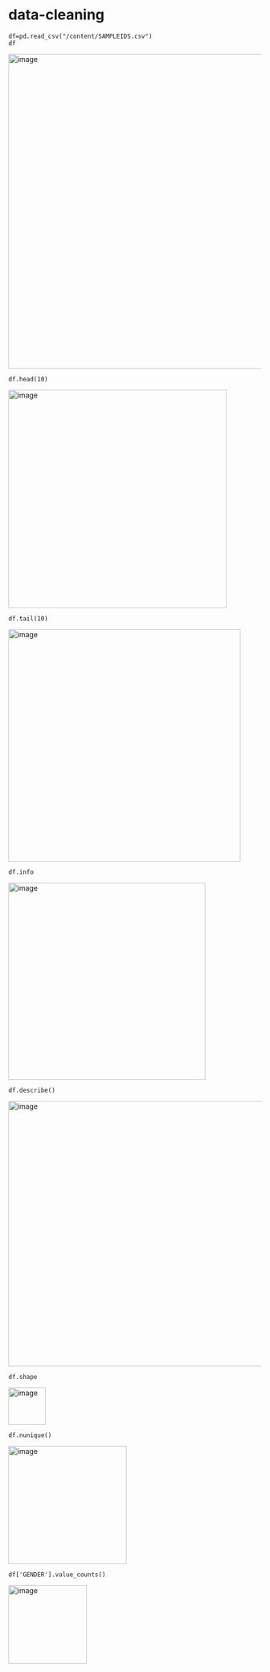 # data-cleaning
```import pandas as pd
df=pd.read_csv("/content/SAMPLEIDS.csv")
df
```
<img width="626" alt="image" src="https://github.com/Jeevapriya14/data-cleaning/assets/121003043/97722de6-05b1-420c-a955-8b8129d28121">

```
df.head(10)
```
<img width="434" alt="image" src="https://github.com/Jeevapriya14/data-cleaning/assets/121003043/68d55a52-2f11-45b7-89be-269204208ff5">

```
df.tail(10)
```
<img width="462" alt="image" src="https://github.com/Jeevapriya14/data-cleaning/assets/121003043/c23285b0-fc42-45f1-904c-d8f8ae79bfb1">

```
df.info
```

<img width="392" alt="image" src="https://github.com/Jeevapriya14/data-cleaning/assets/121003043/0b844bad-ee65-4667-b765-6bf6d83a1004">

```
df.describe()
```

<img width="528" alt="image" src="https://github.com/Jeevapriya14/data-cleaning/assets/121003043/ce2cfb39-b838-498e-a8ba-297412756584">

```
df.shape
```

<img width="74" alt="image" src="https://github.com/Jeevapriya14/data-cleaning/assets/121003043/60f426ff-96ad-457d-ad55-fbdbcc091db8">

```
df.nunique()
```

<img width="235" alt="image" src="https://github.com/Jeevapriya14/data-cleaning/assets/121003043/aae0bc9b-46c3-4ed7-bc24-c9bff6e5d28b">

```
df['GENDER'].value_counts()
```

<img width="156" alt="image" src="https://github.com/Jeevapriya14/data-cleaning/assets/121003043/523afb48-2acf-4fca-b503-c1b35947a2a1">




